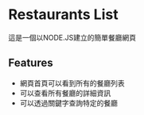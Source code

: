 # Restaurants List
這是一個以NODE.JS建立的簡單餐廳網頁

## Features
- 網頁首頁可以看到所有的餐廳列表
- 可以查看所有餐廳的詳細資訊
- 可以透過關鍵字查詢特定的餐廳


